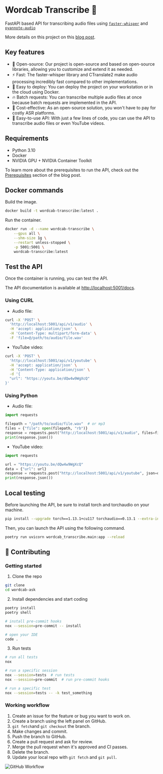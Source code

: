 # Wordcab Transcribe 💬

FastAPI based API for transcribing audio files using [`faster-whisper`](https://github.com/guillaumekln/faster-whisper) and [`pyannote-audio`](https://github.com/pyannote/pyannote-audio)

More details on this project on this [blog post](https://wordcab.github.io/wordcab-posts/blog/2023/03/31/wordcab-transcribe/).

## Key features

- 🤗 Open-source: Our project is open-source and based on open-source libraries, allowing you to customize and extend it as needed.
- ⚡ Fast: The faster-whisper library and CTranslate2 make audio processing incredibly fast compared to other implementations.
- 🐳 Easy to deploy: You can deploy the project on your workstation or in the cloud using Docker.
- 🔥 Batch requests: You can transcribe multiple audio files at once because batch requests are implemented in the API.
- 💸 Cost-effective: As an open-source solution, you won't have to pay for costly ASR platforms.
- 🫶 Easy-to-use API: With just a few lines of code, you can use the API to transcribe audio files or even YouTube videos.

## Requirements

- Python 3.10
- Docker
- NVIDIA GPU + NVIDIA Container Toolkit

To learn more about the prerequisites to run the API, check out the [Prerequisites](https://wordcab.github.io/wordcab-posts/blog/2023/03/31/wordcab-transcribe/#prerequisites) section of the blog post.

## Docker commands

Build the image.

```bash
docker build -t wordcab-transcribe:latest .
```

Run the container.

```bash
docker run -d --name wordcab-transcribe \
    --gpus all \
    --shm-size 1g \
    --restart unless-stopped \
    -p 5001:5001 \
    wordcab-transcribe:latest
```

## Test the API

Once the container is running, you can test the API.

The API documentation is available at [http://localhost:5001/docs](http://localhost:5001/docs).

### Using CURL

- Audio file:

```bash
curl -X 'POST' \
  'http://localhost:5001/api/v1/audio' \
  -H 'accept: application/json' \
  -H 'Content-Type: multipart/form-data' \
  -F 'file=@/path/to/audio/file.wav'
```

- YouTube video:

```bash
curl -X 'POST' \
  'http://localhost:5001/api/v1/youtube' \
  -H 'accept: application/json' \
  -H 'Content-Type: application/json' \
  -d '{
  "url": "https://youtu.be/dQw4w9WgXcQ"
}'
```

### Using Python

- Audio file:

```python
import requests

filepath = "/path/to/audio/file.wav"  # or mp3
files = {"file": open(filepath, "rb")}
response = requests.post("http://localhost:5001/api/v1/audio", files=files)
print(response.json())
```

- YouTube video:

```python
import requests

url = "https://youtu.be/dQw4w9WgXcQ"
data = {"url": url}
response = requests.post("http://localhost:5001/api/v1/youtube", json=data)
print(response.json())
```

## Local testing

Before launching the API, be sure to install torch and torchaudio on your machine.

```bash
pip install --upgrade torch==1.13.1+cu117 torchaudio==0.13.1 --extra-index-url https://download.pytorch.org/whl/cu117
```

Then, you can launch the API using the following command.

```bash
poetry run uvicorn wordcab_transcribe.main:app --reload
```

## 🚀 Contributing

### Getting started

1. Clone the repo

```bash
git clone
cd wordcab-ask
```

2. Install dependencies and start coding

```bash
poetry install
poetry shell

# install pre-commit hooks
nox --session=pre-commit -- install

# open your IDE
code .
```

3. Run tests

```bash
# run all tests
nox

# run a specific session
nox --session=tests  # run tests
nox --session=pre-commit  # run pre-commit hooks

# run a specific test
nox --session=tests -- -k test_something
```

### Working workflow

1. Create an issue for the feature or bug you want to work on.
2. Create a branch using the left panel on GitHub.
3. `git fetch`and `git checkout` the branch.
4. Make changes and commit.
5. Push the branch to GitHub.
6. Create a pull request and ask for review.
7. Merge the pull request when it's approved and CI passes.
8. Delete the branch.
9. Update your local repo with `git fetch` and `git pull`.

![GitHub Workflow](https://user-images.githubusercontent.com/6351798/48032310-63842400-e114-11e8-8db0-06dc0504dcb5.png)
